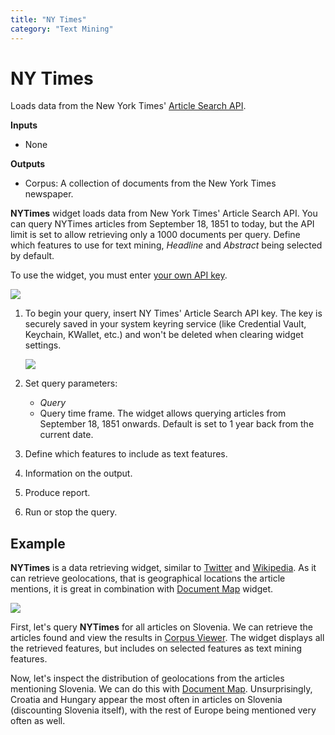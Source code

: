 ```yaml
---
title: "NY Times"
category: "Text Mining"
---
```

NY Times
========

Loads data from the New York Times' [Article Search API](https://developer.nytimes.com/).

**Inputs**

- None

**Outputs**

- Corpus: A collection of documents from the New York Times newspaper.

**NYTimes** widget loads data from New York Times' Article Search API. You can query NYTimes articles from September 18, 1851 to today, but the API limit is set to allow retrieving only a 1000 documents per query. Define which features to use for text mining, *Headline* and *Abstract* being selected by default.

To use the widget, you must enter [your own API key](https://developer.nytimes.com/signup).

![](../images/NYTimes-stamped.png)

1. To begin your query, insert NY Times' Article Search API key. The key is securely saved in your system keyring service (like Credential Vault, Keychain, KWallet, etc.) and won't be deleted when clearing widget settings.

   ![](../images/NYT-API.png)

2. Set query parameters:
   - *Query*
   - Query time frame. The widget allows querying articles from September 18, 1851 onwards. Default is set to 1 year back from the current date.
3. Define which features to include as text features.
4. Information on the output.
5. Produce report.
6. Run or stop the query.

Example
-------

**NYTimes** is a data retrieving widget, similar to [Twitter](twitter-widget.md) and [Wikipedia](wikipedia-widget.md). As it can retrieve geolocations, that is geographical locations the article mentions, it is great in combination with [Document Map](../docmap/) widget.

![](../images/NYTimes-Example1.png)

First, let's query **NYTimes** for all articles on Slovenia. We can retrieve the articles found and view the results in [Corpus Viewer](../corpusviewer/). The widget displays all the retrieved features, but includes on selected features as text mining features.

Now, let's inspect the distribution of geolocations from the articles mentioning Slovenia. We can do this with [Document Map](../docmap/). Unsurprisingly, Croatia and Hungary appear the most often in articles on Slovenia (discounting Slovenia itself), with the rest of Europe being mentioned very often as well.
